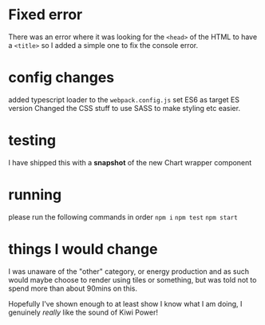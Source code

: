 # Fixed error
There was an error where it was looking for the `<head>` of the HTML to have a `<title>` so I added a simple one to fix the console error.

# config changes
added typescript loader to the `webpack.config.js`
set ES6 as target ES version
Changed the CSS stuff to use SASS to make styling etc easier.

# testing
I have shipped this with a __snapshot__ of the new Chart wrapper component

# running
please run the following commands in order
`npm i`
`npm test`
`npm start`

# things I would change
I was unaware of the "other" category, or energy production and as such
would maybe choose to render using tiles or something, but was told not to spend more than about 90mins on this.

Hopefully I've shown enough to at least show I know what I am doing, I genuinely *really* like the sound of Kiwi Power!